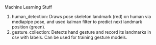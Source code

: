 Machine Learning Stuff

1. human_detection: Draws pose skeleton landmark (red) on human via mediapipe pose, and used kalman filter to predict next landmark position (green).
2. gesture_collection: Detects hand gesture and record its landmarks in csv with labels. Can be used for training gesture models.
